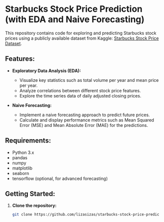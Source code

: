 # Starbucks Stock Price Prediction (with EDA and Naive Forecasting)

This repository contains code for exploring and predicting Starbucks stock prices using a publicly available dataset from Kaggle: [Starbucks Stock Price Dataset](https://www.kaggle.com/datasets/mayankanand2701/starbucks-stock-price-dataset).

## Features:

- **Exploratory Data Analysis (EDA):**
  - Visualize key statistics such as total volume per year and mean price per year.
  - Analyze correlations between different stock price features.
  - Explore the time series data of daily adjusted closing prices.

- **Naive Forecasting:**
  - Implement a naive forecasting approach to predict future prices.
  - Calculate and display performance metrics such as Mean Squared Error (MSE) and Mean Absolute Error (MAE) for the predictions.

## Requirements:

- Python 3.x
- pandas
- numpy
- matplotlib
- seaborn
- tensorflow (optional, for advanced forecasting)

## Getting Started:

1. **Clone the repository:**
   ```sh
   git clone https://github.com/lizasizas/starbucks-stock-price-prediction.git

